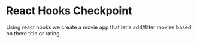# React Hooks Checkpoint

Using react hooks we create a movie app that let's add/filter movies based on there title or rating


